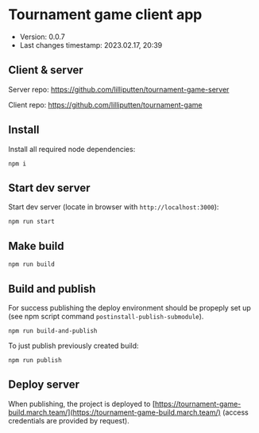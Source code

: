 <!--
@since 2023.02.07, 20:04
@changed 2023.02.09, 16:22
-->

# Tournament game client app

- Version: 0.0.7
- Last changes timestamp: 2023.02.17, 20:39

## Client & server

Server repo: https://github.com/lilliputten/tournament-game-server

Client repo: https://github.com/lilliputten/tournament-game

## Install

Install all required node dependencies:

```
npm i
```

## Start dev server

Start dev server (locate in browser with `http://localhost:3000`):

```
npm run start
```

## Make build

```
npm run build
```

## Build and publish

For success publishing the deploy environment should be propeply set up (see
npm script command `postinstall-publish-submodule`).

```
npm run build-and-publish
```

To just publish previously created build:

```
npm run publish
```

## Deploy server

When publishing, the project is deployed to
[https://tournament-game-build.march.team/](https://tournament-game-build.march.team/)
(access credentials are provided by request).
